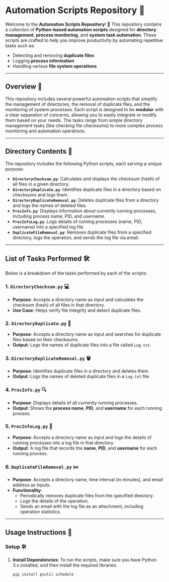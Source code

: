 # **Automation Scripts Repository** 🤖

Welcome to the **Automation Scripts Repository**! 🚀 This repository contains a collection of **Python-based automation scripts** designed for **directory management**, **process monitoring**, and **system task automation**. These scripts are crafted to help you improve productivity by automating repetitive tasks such as:

- Detecting and removing **duplicate files**
- Logging **process information**
- Handling various **file system operations**

---

## **Overview** 📝

This repository includes several powerful automation scripts that simplify the management of directories, the removal of duplicate files, and the monitoring of system processes. Each script is designed to be **modular** with a clear separation of concerns, allowing you to easily integrate or modify them based on your needs. The tasks range from simple directory management tasks (like checking file checksums) to more complex process monitoring and automation operations.

---

## **Directory Contents** 📂

The repository includes the following Python scripts, each serving a unique purpose:

- **`DirectoryChecksum.py`**: Calculates and displays the checksum (hash) of all files in a given directory.
- **`DirectoryDuplicate.py`**: Identifies duplicate files in a directory based on checksums and logs them.
- **`DirectoryDuplicateRemoval.py`**: Deletes duplicate files from a directory and logs the names of deleted files.
- **`ProcInfo.py`**: Displays information about currently running processes, including process name, PID, and username.
- **`ProcInfoLog.py`**: Logs details of running processes (name, PID, username) into a specified log file.
- **`DuplicateFileRemoval.py`**: Removes duplicate files from a specified directory, logs the operation, and sends the log file via email.

---

## **List of Tasks Performed** 🛠️

Below is a breakdown of the tasks performed by each of the scripts:

### 1. **`DirectoryChecksum.py`** 💻
- **Purpose**: Accepts a directory name as input and calculates the checksum (hash) of all files in that directory.
- **Use Case**: Helps verify file integrity and detect duplicate files.

### 2. **`DirectoryDuplicate.py`** 📑
- **Purpose**: Accepts a directory name as input and searches for duplicate files based on their checksums.
- **Output**: Logs the names of duplicate files into a file called `Log.txt`.

### 3. **`DirectoryDuplicateRemoval.py`** 🗑️
- **Purpose**: Identifies duplicate files in a directory and deletes them.
- **Output**: Logs the names of deleted duplicate files in a `Log.txt` file.

### 4. **`ProcInfo.py`** 🔍
- **Purpose**: Displays details of all currently running processes.
- **Output**: Shows the **process name**, **PID**, and **username** for each running process.

### 5. **`ProcInfoLog.py`** 📝
- **Purpose**: Accepts a directory name as input and logs the details of running processes into a log file in that directory.
- **Output**: A log file that records the **name**, **PID**, and **username** for each running process.

### 6. **`DuplicateFileRemoval.py`** ✂️
- **Purpose**: Accepts a directory name, time interval (in minutes), and email address as inputs.
- **Functionality**:
  - Periodically removes duplicate files from the specified directory.
  - Logs the details of the operation.
  - Sends an email with the log file as an attachment, including operation statistics.

---

## **Usage Instructions** 📖

### **Setup** 🛠️

1. **Install Dependencies**:
   To run the scripts, make sure you have Python 3.x installed, and then install the required libraries:
   ```bash
   pip install psutil schedule
